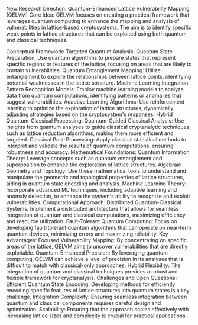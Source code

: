 New Research Direction: Quantum-Enhanced Lattice Vulnerability Mapping (QELVM)
Core Idea:
QELVM focuses on creating a practical framework that leverages quantum computing to enhance the mapping and analysis of vulnerabilities in lattice-based cryptosystems. The aim is to identify specific weak points in lattice structures that can be exploited using both quantum and classical techniques.

Conceptual Framework:
Targeted Quantum Analysis:
Quantum State Preparation: Use quantum algorithms to prepare states that represent specific regions or features of the lattice, focusing on areas that are likely to contain vulnerabilities.
Quantum Entanglement Mapping: Utilize entanglement to explore the relationships between lattice points, identifying potential weaknesses in the lattice structure.
Machine Learning Integration:
Pattern Recognition Models: Employ machine learning models to analyze data from quantum computations, identifying patterns or anomalies that suggest vulnerabilities.
Adaptive Learning Algorithms: Use reinforcement learning to optimize the exploration of lattice structures, dynamically adjusting strategies based on the cryptosystem's responses.
Hybrid Quantum-Classical Processing:
Quantum-Guided Classical Analysis: Use insights from quantum analyses to guide classical cryptanalytic techniques, such as lattice reduction algorithms, making them more efficient and targeted.
Classical Post-Processing: Apply classical statistical methods to interpret and validate the results of quantum computations, ensuring robustness and accuracy.
Mathematical Foundations:
Quantum Information Theory: Leverage concepts such as quantum entanglement and superposition to enhance the exploration of lattice structures.
Algebraic Geometry and Topology: Use these mathematical tools to understand and manipulate the geometric and topological properties of lattice structures, aiding in quantum state encoding and analysis.
Machine Learning Theory: Incorporate advanced ML techniques, including adaptive learning and anomaly detection, to enhance the system's ability to recognize and exploit vulnerabilities.
Computational Approach:
Distributed Quantum-Classical Systems: Implement a distributed architecture that allows for seamless integration of quantum and classical computations, maximizing efficiency and resource utilization.
Fault-Tolerant Quantum Computing: Focus on developing fault-tolerant quantum algorithms that can operate on near-term quantum devices, minimizing errors and maximizing reliability.
Key Advantages:
Focused Vulnerability Mapping: By concentrating on specific areas of the lattice, QELVM aims to uncover vulnerabilities that are directly exploitable.
Quantum-Enhanced Precision: By leveraging quantum computing, QELVM can achieve a level of precision in its analyses that is difficult to match with classical-only approaches.
Hybrid Flexibility: The integration of quantum and classical techniques provides a robust and flexible framework for cryptanalysis.
Challenges and Open Questions:
Efficient Quantum State Encoding: Developing methods for efficiently encoding specific features of lattice structures into quantum states is a key challenge.
Integration Complexity: Ensuring seamless integration between quantum and classical components requires careful design and optimization.
Scalability: Ensuring that the approach scales effectively with increasing lattice sizes and complexity is crucial for practical applications.

